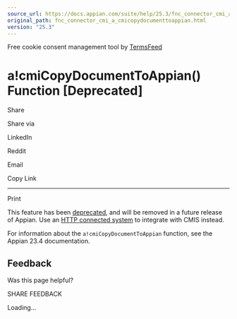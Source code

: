 ```yaml
---
source_url: https://docs.appian.com/suite/help/25.3/fnc_connector_cmi_a_cmicopydocumenttoappian.html
original_path: fnc_connector_cmi_a_cmicopydocumenttoappian.html
version: "25.3"
---
```


Free cookie consent management tool by [TermsFeed](https://www.termsfeed.com/)

# a!cmiCopyDocumentToAppian() Function \[Deprecated\]

Share

Share via

LinkedIn

Reddit

Email

Copy Link

* * *

Print

This feature has been [deprecated](Deprecated_Features.html), and will be removed in a future release of Appian. Use an [HTTP connected system](http-connected-system.html) to integrate with CMIS instead.

For information about the `a!cmiCopyDocumentToAppian` function, see the Appian 23.4 documentation.

## Feedback

Was this page helpful?

SHARE FEEDBACK

Loading...